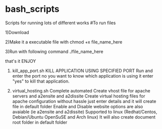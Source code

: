 # bash_scripts
Scripts for running lots of different works
#To run files 

1)Download

2)Make it a executable file with 
    chmod +x file_name_here

3)Run with following command
    ./file_name_here
    
that's it 
ENJOY

1) kill_app_port.sh
KILL APPLICATION USING SPECIFIED PORT
Run and enter the port no you want to know which application is using it
enter "yes" to kill that application.

2) virtual_hosting.sh
Complete automated Create vhost file for apache servers and a2ensite and a2dissite
Create virtual hosting files for apache configuration without hassle 
just enter details and it will create file in default folder
Enable and Disable website options are also avaiable 
(ie a2ensite and a2dissite)
Supported to linux (Redhat/Centos, Debian/Ubuntu OpenSuSE and Arch linux)
It will also create document root folder in default folder

